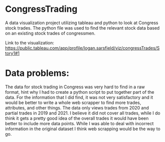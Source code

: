 # CongressTrading
A data visualization project utilizing tableau and python to look at Congress stock trades. The python file was used to find the relevant stock data based on an existing stock trades of congressmen.

Link to the visualization: https://public.tableau.com/app/profile/logan.sarsfield/viz/congressTrades/Story1#1 

# Data problems:
The data for stock trading in Congress was very hard to find in a raw format, hint why I had to create a python script to put together part of the data. For the information that I did find, it was not very satisfactory and it would be better to write a whole web scrapper to find more trades, attributes, and other things. The data only views trades from 2020 and partial trades in 2019 and 2021. I believe it did not cover all trades, while I do think it gets a pretty good idea of the overall trades it would have been better to include more data points. While I was able to deal with incorrect information in the original dataset I think web scrapping would be the way to go.
